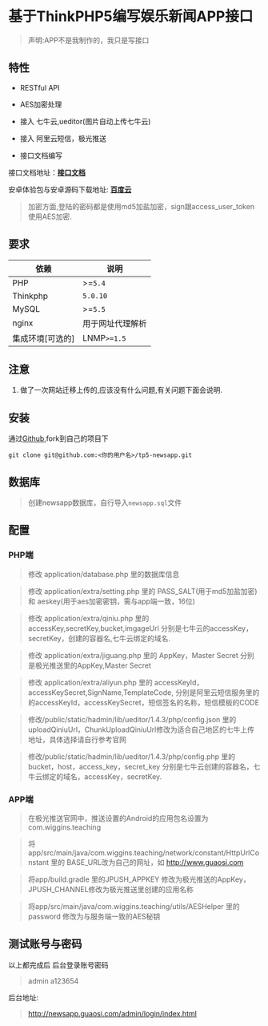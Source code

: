 基于ThinkPHP5编写娱乐新闻APP接口
===========

> 声明:APP不是我制作的，我只是写接口

## 特性

- RESTful API

- AES加密处理

- 接入 七牛云,ueditor(图片自动上传七牛云)

- 接入 阿里云短信，极光推送

- 接口文档编写

接口文档地址：[**接口文档**](http://newsapp.mydoc.io/)

安卓体验包与安卓源码下载地址: [**百度云**](https://pan.baidu.com/s/1jHWIHOq)

> 加密方面,登陆的密码都是使用md5加盐加密，sign跟access_user_token使用AES加密.

## 要求

| 依赖 | 说明 |
| -------- | -------- |
| PHP| >=`5.4` |
| Thinkphp| `5.0.10` |
| MySQL| >=`5.5` |
| nginx |用于网址代理解析|
| 集成环境[可选的] | LNMP`>=1.5` |

## 注意

1. 做了一次网站迁移上传的,应该没有什么问题,有关问题下面会说明.

## 安装

通过[Github](https://github.com/guaosi/tp5-newsapp),fork到自己的项目下
```
git clone git@github.com:<你的用户名>/tp5-newsapp.git
```

## 数据库

> 创建newsapp数据库，自行导入`newsapp.sql`文件

## 配置

### PHP端

>  修改 application/database.php 里的数据库信息

>  修改 application/extra/setting.php  里的 PASS_SALT(用于md5加盐加密) 和 aeskey(用于aes加密密钥，需与app端一致，16位)

>  修改 application/extra/qiniu.php  里的accessKey,secretKey,bucket,imgageUrl 分别是七牛云的accessKey，secretKey，创建的容器名,七牛云绑定的域名.

>  修改 application/extra/jiguang.php  里的 AppKey，Master Secret 分别是极光推送里的AppKey,Master Secret

>  修改 application/extra/aliyun.php  里的 accessKeyId，accessKeySecret,SignName,TemplateCode, 分别是阿里云短信服务里的的accessKeyId，accessKeySecret，短信签名的名称，短信模板的CODE

>  修改/public/static/hadmin/lib/ueditor/1.4.3/php/config.json 里的 uploadQiniuUrl，ChunkUploadQiniuUrl修改为适合自己地区的七牛上传地址，具体选择请自行参考官网

>  修改/public/static/hadmin/lib/ueditor/1.4.3/php/config.php 里的bucket，host，access_key，secret_key 分别是七牛云创建的容器名，七牛云绑定的域名，accessKey，secretKey.

### APP端

>  在极光推送官网中，推送设置的Android的应用包名设置为com.wiggins.teaching

>  将app/src/main/java/com.wiggins.teaching/network/constant/HttpUrlConstant 里的 BASE_URL改为自己的网址，如 http://www.guaosi.com

>  将app/build.gradle 里的JPUSH_APPKEY 修改为极光推送的AppKey，JPUSH_CHANNEL修改为极光推送里创建的应用名称

>  将app/src/main/java/com.wiggins.teaching/utils/AESHelper 里的password 修改为与服务端一致的AES秘钥

## 测试账号与密码
以上都完成后
后台登录账号密码

> admin  a123654

后台地址:
> http://newsapp.guaosi.com/admin/login/index.html